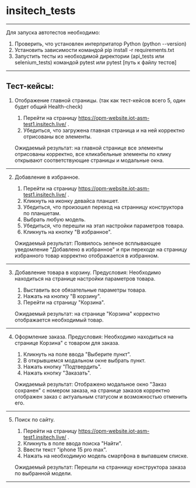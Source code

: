 # insitech_tests

-----------------------------------------------------------------------------
Для запуска автотестов необходимо:

1. Проверить, что установлен интерпритатор Python (python --version)
2. Установить зависимости командой pip install -r requirements.txt
3. Запустить тесты из необходимой директории (api_tests или selenium_tests) командой
    pytest или pytest [путь к файлу тестов] 

-----------------------------------------------------------------------------
Тест-кейсы:
-----------------------------------------------------------------------------

1. Отображение главной страницы. (так как тест-кейсов всего 5, один будет общий Health-check)
    1) Перейти на страницу https://opm-website.iot-asm-test1.insitech.live/ .
    2) Убедиться, что загружена главная страница и на ней корректно отрисованы
    все элементы.

    Ожидаемый результат: на главной странице все элементы отрисованы корректно,
    все кликабельные элементы по клику открывают соответствующие страницы и модальные окна.
-----------------------------------------------------------------------------
2. Добавление в избранное.
    1) Перейти на страницу https://opm-website.iot-asm-test1.insitech.live/ .
    2) Кликнуть на иконку девайса планшет.
    3) Убедиться, что произошел переход на странницу конструктора по планшетам.
    4) Выбрать любую модель.
    5) Убедиться, что перешли на этап настройки параметров товара.
    6) Кликнуть на кнопку "В избранное".

    Ожидаемый результат: Появилось зеленое всплывающее уведомление "Добавлено в избранное"
    и при переходе на страницу избранного товар корректно отображается в избранном.

-----------------------------------------------------------------------------
3. Добавление товара в корзину.
    Предусловия: Необходимо находиться на странице настройки параметров товара.
    1) Выставить все обязательные параметры товара.
    2) Нажать на кнопку "В корзину".
    3) Перейти на страницу "Корзина".

    Ожидаемый результат: на странице "Корзина" корректно отображается необходимый товар.

-----------------------------------------------------------------------------
4. Оформление заказа.
    Предусловия: Необходимо находиться на странице Корзина" с товаром для заказа.
    1) Кликнуть на поле ввода "Выберите пункт".
    2) В открывшемся модальном окне выбрать пункт.
    3) Нажать кнопку "Подтвердить".
    4) Нажать кнопку "Заказать".

    Ожидаемый результат: Отображено модальное окно "Заказ сохранен" с номером заказа,
    на странице заказов корректно отображен заказ с актуальным статусом и возможностью 
    отменить его.

-----------------------------------------------------------------------------
5. Поиск по сайту.
    1) Перейти на страницу https://opm-website.iot-asm-test1.insitech.live/ .
    2) Кликнуть в поле ввода поиска "Найти".
    3) Ввести текст "iphone 15 pro max".
    4) Нажать на необходимую модель смартфона в выпавшем списке.

    Ожидаемый результат: Перешли на странницу конструктора заказа по выбранной модели. 

-----------------------------------------------------------------------------
